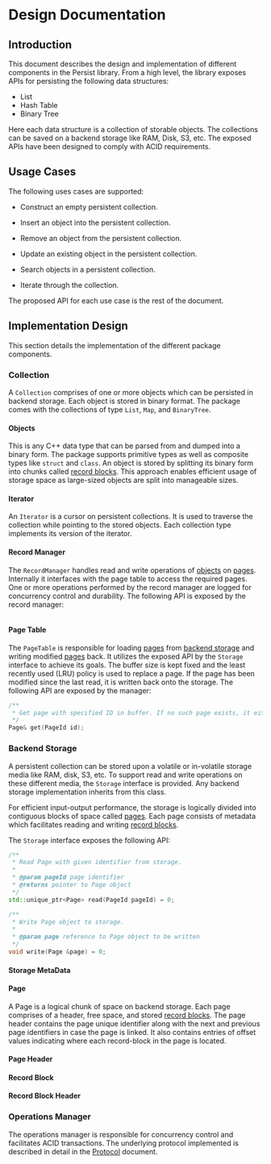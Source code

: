 <!--
 Design.md - Persist
 
 Copyright 2020 Ketan Goyal
 
 Permission is hereby granted, free of charge, to any person obtaining a copy
 of this software and associated documentation files (the "Software"), to deal
 in the Software without restriction, including without limitation the rights
 to use, copy, modify, merge, publish, distribute, sublicense, and/or sell
 copies of the Software, and to permit persons to whom the Software is
 furnished to do so, subject to the following conditions:
 
 The above copyright notice and this permission notice shall be included in all
 copies or substantial portions of the Software.
 
 THE SOFTWARE IS PROVIDED "AS IS", WITHOUT WARRANTY OF ANY KIND, EXPRESS OR
 IMPLIED, INCLUDING BUT NOT LIMITED TO THE WARRANTIES OF MERCHANTABILITY,
 FITNESS FOR A PARTICULAR PURPOSE AND NONINFRINGEMENT. IN NO EVENT SHALL THE
 AUTHORS OR COPYRIGHT HOLDERS BE LIABLE FOR ANY CLAIM, DAMAGES OR OTHER
 LIABILITY, WHETHER IN AN ACTION OF CONTRACT, TORT OR OTHERWISE, ARISING FROM,
 OUT OF OR IN CONNECTION WITH THE SOFTWARE OR THE USE OR OTHER DEALINGS IN THE
 SOFTWARE.
-->

# Design Documentation

## Introduction

This document describes the design and implementation of different components in the Persist library. From a high level, the library exposes APIs for persisting the following data structures:

- List
- Hash Table
- Binary Tree

Here each data structure is a collection of storable objects. The collections can be saved on a backend storage like RAM, Disk, S3, etc. The exposed APIs have been designed to comply with ACID requirements.

## Usage Cases

The following uses cases are supported:

- Construct an empty persistent collection.

- Insert an object into the persistent collection.

- Remove an object from the persistent collection.

- Update an existing object in the persistent collection.

- Search objects in a persistent collection.

- Iterate through the collection.

The proposed API for each use case is the rest of the document.

## Implementation Design

This section details the implementation of the different package components.

### Collection

A `Collection` comprises of one or more objects which can be persisted in backend storage. Each object is stored in binary format. The package comes with the collections of type `List`, `Map`, and `BinaryTree`.

#### Objects

This is any C++ data type that can be parsed from and dumped into a binary form. The package supports primitive types as well as composite types like `struct` and `class`. An object is stored by splitting its binary form into chunks called [record blocks](#record-blocks). This approach enables efficient usage of storage space as large-sized objects are split into manageable sizes.

#### Iterator

An `Iterator` is a cursor on persistent collections. It is used to traverse the collection while pointing to the stored objects. Each collection type implements its version of the iterator.

#### Record Manager

The `RecordManager` handles read and write operations of [objects](#objects) on [pages](#page). Internally it interfaces with the page table to access the required pages. One or more operations performed by the record manager are logged for concurrency control and durability. The following API is exposed by the record manager:

```c++
```

#### Page Table

The `PageTable` is responsible for loading [pages](#page) from [backend storage](#backend-storage) and writing modified [pages](#page) back. It utilizes the exposed API by the `Storage` interface to achieve its goals. The buffer size is kept fixed and the least recently used (LRU) policy is used to replace a page. If the page has been modified since the last read, it is written back onto the storage. The following API are exposed by the manager:

```c++
/**
 * Get page with specified ID in buffer. If no such page exists, it either loads one from backend storage or throws PageNotFound exception.
 */
Page& get(PageId id);
```

### Backend Storage

A persistent collection can be stored upon a volatile or in-volatile storage media like RAM, disk, S3, etc. To support read and write operations on these different media, the `Storage` interface is provided. Any backend storage implementation inherits from this class.

For efficient input-output performance, the storage is logically divided into contiguous blocks of space called [pages](#page). Each page consists of metadata which facilitates reading and writing [record blocks](#record-block).

The `Storage` interface exposes the following API:

```c++
/**
 * Read Page with given identifier from storage.
 *
 * @param pageId page identifier
 * @returns pointer to Page object
 */
std::unique_ptr<Page> read(PageId pageId) = 0;

/**
 * Write Page object to storage.
 *
 * @param page reference to Page object to be written
 */
void write(Page &page) = 0;
```

#### Storage MetaData

#### Page

A Page is a logical chunk of space on backend storage. Each page comprises of a header, free space, and stored [record blocks](#record-block). The page header contains the page unique identifier along with the next and previous page identifiers in case the page is linked. It also contains entries of offset values indicating where each record-block in the page is located.

#### Page Header

#### Record Block

#### Record Block Header

### Operations Manager

The operations manager is responsible for concurrency control and facilitates ACID transactions. The underlying protocol implemented is described in detail in the [Protocol](Protocol.md) document.
